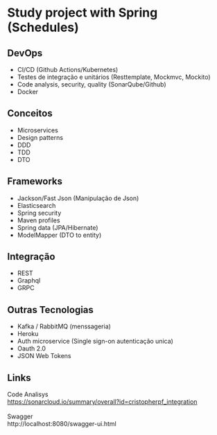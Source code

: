# Study project with Spring (Schedules)

## DevOps
- CI/CD (Github Actions/Kubernetes)
- Testes de integração e unitários (Resttemplate, Mockmvc, Mockito)
- Code analysis, security, quality (SonarQube/Github)
- Docker

## Conceitos
- Microservices
- Design patterns
- DDD
- TDD
- DTO

## Frameworks
- Jackson/Fast Json (Manipulação de Json)
- Elasticsearch
- Spring security
- Maven profiles
- Spring data (JPA/Hibernate)
- ModelMapper (DTO to entity)

## Integração
- REST
- Graphql
- GRPC

## Outras Tecnologias
- Kafka / RabbitMQ (menssageria)
- Heroku
- Auth microservice (Single sign-on autenticação unica)
- Oauth 2.0
- JSON Web Tokens

## Links
Code Analisys<br>
https://sonarcloud.io/summary/overall?id=cristopherpf_integration
<br><br>
Swagger<br>
http://localhost:8080/swagger-ui.html
